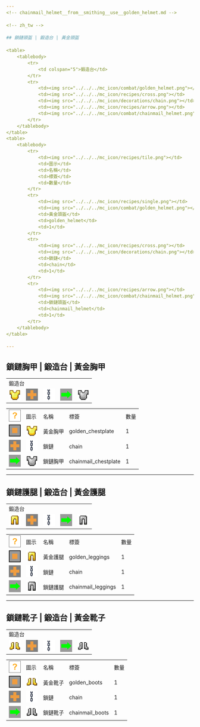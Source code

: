 ```yaml
---
<!-- chainmail_helmet__from__smithing__use__golden_helmet.md -->

<!-- zh_tw -->

## 鎖鏈頭盔 | 鍛造台 | 黃金頭盔

<table>
	<tablebody>
		<tr>
			<td colspan="5">鍛造台</td>
		</tr>
		<tr>
			<td><img src="../../../mc_icon/combat/golden_helmet.png"></td>
			<td><img src="../../../mc_icon/recipes/cross.png"></td>
			<td><img src="../../../mc_icon/decorations/chain.png"></td>
			<td><img src="../../../mc_icon/recipes/arrow.png"></td>
			<td><img src="../../../mc_icon/combat/chainmail_helmet.png"></td>
		</tr>
	</tablebody>
</table>
<table>
	<tablebody>
		<tr>
			<td><img src="../../../mc_icon/recipes/tile.png"></td>
			<td>圖示</td>
			<td>名稱</td>
			<td>標簽</td>
			<td>數量</td>
		</tr>
		<tr>
			<td><img src="../../../mc_icon/recipes/single.png"></td>
			<td><img src="../../../mc_icon/combat/golden_helmet.png"></td>
			<td>黃金頭盔</td>
			<td>golden_helmet</td>
			<td>1</td>
		</tr>
		<tr>
			<td><img src="../../../mc_icon/recipes/cross.png"></td>
			<td><img src="../../../mc_icon/decorations/chain.png"></td>
			<td>鎖鏈</td>
			<td>chain</td>
			<td>1</td>
		</tr>
		<tr>
			<td><img src="../../../mc_icon/recipes/arrow.png"></td>
			<td><img src="../../../mc_icon/combat/chainmail_helmet.png"></td>
			<td>鎖鏈頭盔</td>
			<td>chainmail_helmet</td>
			<td>1</td>
		</tr>
	</tablebody>
</table>

---
```

<!-- chainmail_chestplate__from__smithing__use__golden_chestplate.md -->

<!-- zh_tw -->

## 鎖鏈胸甲 | 鍛造台 | 黃金胸甲

<table>
	<tablebody>
		<tr>
			<td colspan="5">鍛造台</td>
		</tr>
		<tr>
			<td><img src="../../../mc_icon/combat/golden_chestplate.png"></td>
			<td><img src="../../../mc_icon/recipes/cross.png"></td>
			<td><img src="../../../mc_icon/decorations/chain.png"></td>
			<td><img src="../../../mc_icon/recipes/arrow.png"></td>
			<td><img src="../../../mc_icon/combat/chainmail_chestplate.png"></td>
		</tr>
	</tablebody>
</table>
<table>
	<tablebody>
		<tr>
			<td><img src="../../../mc_icon/recipes/tile.png"></td>
			<td>圖示</td>
			<td>名稱</td>
			<td>標簽</td>
			<td>數量</td>
		</tr>
		<tr>
			<td><img src="../../../mc_icon/recipes/single.png"></td>
			<td><img src="../../../mc_icon/combat/golden_chestplate.png"></td>
			<td>黃金胸甲</td>
			<td>golden_chestplate</td>
			<td>1</td>
		</tr>
		<tr>
			<td><img src="../../../mc_icon/recipes/cross.png"></td>
			<td><img src="../../../mc_icon/decorations/chain.png"></td>
			<td>鎖鏈</td>
			<td>chain</td>
			<td>1</td>
		</tr>
		<tr>
			<td><img src="../../../mc_icon/recipes/arrow.png"></td>
			<td><img src="../../../mc_icon/combat/chainmail_chestplate.png"></td>
			<td>鎖鏈胸甲</td>
			<td>chainmail_chestplate</td>
			<td>1</td>
		</tr>
	</tablebody>
</table>

---
<!-- chainmail_leggings__from__smithing__use__golden_leggings.md -->

<!-- zh_tw -->

## 鎖鏈護腿 | 鍛造台 | 黃金護腿

<table>
	<tablebody>
		<tr>
			<td colspan="5">鍛造台</td>
		</tr>
		<tr>
			<td><img src="../../../mc_icon/combat/golden_leggings.png"></td>
			<td><img src="../../../mc_icon/recipes/cross.png"></td>
			<td><img src="../../../mc_icon/decorations/chain.png"></td>
			<td><img src="../../../mc_icon/recipes/arrow.png"></td>
			<td><img src="../../../mc_icon/combat/chainmail_leggings.png"></td>
		</tr>
	</tablebody>
</table>
<table>
	<tablebody>
		<tr>
			<td><img src="../../../mc_icon/recipes/tile.png"></td>
			<td>圖示</td>
			<td>名稱</td>
			<td>標簽</td>
			<td>數量</td>
		</tr>
		<tr>
			<td><img src="../../../mc_icon/recipes/single.png"></td>
			<td><img src="../../../mc_icon/combat/golden_leggings.png"></td>
			<td>黃金護腿</td>
			<td>golden_leggings</td>
			<td>1</td>
		</tr>
		<tr>
			<td><img src="../../../mc_icon/recipes/cross.png"></td>
			<td><img src="../../../mc_icon/decorations/chain.png"></td>
			<td>鎖鏈</td>
			<td>chain</td>
			<td>1</td>
		</tr>
		<tr>
			<td><img src="../../../mc_icon/recipes/arrow.png"></td>
			<td><img src="../../../mc_icon/combat/chainmail_leggings.png"></td>
			<td>鎖鏈護腿</td>
			<td>chainmail_leggings</td>
			<td>1</td>
		</tr>
	</tablebody>
</table>

---
<!-- chainmail_boots__from__smithing__use__golden_boots.md -->

<!-- zh_tw -->

## 鎖鏈靴子 | 鍛造台 | 黃金靴子

<table>
	<tablebody>
		<tr>
			<td colspan="5">鍛造台</td>
		</tr>
		<tr>
			<td><img src="../../../mc_icon/combat/golden_boots.png"></td>
			<td><img src="../../../mc_icon/recipes/cross.png"></td>
			<td><img src="../../../mc_icon/decorations/chain.png"></td>
			<td><img src="../../../mc_icon/recipes/arrow.png"></td>
			<td><img src="../../../mc_icon/combat/chainmail_boots.png"></td>
		</tr>
	</tablebody>
</table>
<table>
	<tablebody>
		<tr>
			<td><img src="../../../mc_icon/recipes/tile.png"></td>
			<td>圖示</td>
			<td>名稱</td>
			<td>標簽</td>
			<td>數量</td>
		</tr>
		<tr>
			<td><img src="../../../mc_icon/recipes/single.png"></td>
			<td><img src="../../../mc_icon/combat/golden_boots.png"></td>
			<td>黃金靴子</td>
			<td>golden_boots</td>
			<td>1</td>
		</tr>
		<tr>
			<td><img src="../../../mc_icon/recipes/cross.png"></td>
			<td><img src="../../../mc_icon/decorations/chain.png"></td>
			<td>鎖鏈</td>
			<td>chain</td>
			<td>1</td>
		</tr>
		<tr>
			<td><img src="../../../mc_icon/recipes/arrow.png"></td>
			<td><img src="../../../mc_icon/combat/chainmail_boots.png"></td>
			<td>鎖鏈靴子</td>
			<td>chainmail_boots</td>
			<td>1</td>
		</tr>
	</tablebody>
</table>

